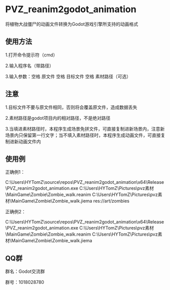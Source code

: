 # PVZ_reanim2godot_animation
将植物大战僵尸的动画文件转换为Godot游戏引擎所支持的动画格式

## 使用方法

1.打开命令提示符（cmd）

2.输入程序名（带路径）

3.输入参数：空格 原文件 空格 目标文件 空格 素材路径（可选）

## 注意

1.目标文件不要与原文件相同，否则将会覆盖原文件，造成数据丢失

2.素材路径是godot项目内的相对路径，不是绝对路径

3.当填进素材路径时，本程序生成场景免拼文件，可直接复制进新场景内，注意新场景内只保留第一行文字；当不填入素材路径时，本程序生成动画文件，可直接复制进新动画文件内

## 使用例

正确例1：

C:\Users\HYTomZ\source\repos\PVZ_reanim2godot_animation\x64\Release\PVZ_reanim2godot_animation.exe C:\Users\HYTomZ\Pictures\pvz素材\MainGame\Zombie\Zombie_walk.reanim C:\Users\HYTomZ\Pictures\pvz素材\MainGame\Zombie\Zombie_walk.jiema res://art/zombies

正确例2：

C:\Users\HYTomZ\source\repos\PVZ_reanim2godot_animation\x64\Release\PVZ_reanim2godot_animation.exe C:\Users\HYTomZ\Pictures\pvz素材\MainGame\Zombie\Zombie_walk.reanim C:\Users\HYTomZ\Pictures\pvz素材\MainGame\Zombie\Zombie_walk.jiema


## QQ群
群名：Godot交流群

群号：1018028780
